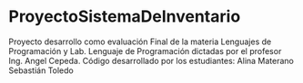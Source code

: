 # ProyectoSistemaDeInventario
Proyecto desarrollo como evaluación Final de la materia Lenguajes de Programación y Lab. Lenguaje de Programación dictadas por el profesor Ing. Angel Cepeda.  Código desarrollado por los estudiantes:  Alina Materano Sebastián Toledo
